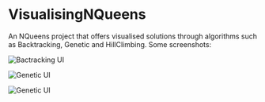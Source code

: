 # VisualisingNQueens
An NQueens project that offers visualised solutions through algorithms such as Backtracking, Genetic and HillClimbing.
Some screenshots:

![Bactracking UI](Backtracking.png)

![Genetic UI](GeneticAfter.png)

![Genetic UI](GeneticPreAfter.png)
